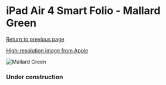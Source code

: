 # iPad Air 4 Smart Folio - Mallard Green

[Return to previous page](/ipad_pro2)

[High-resolution image from Apple](https://store.storeimages.cdn-apple.com/8756/as-images.apple.com/is/MJM53?wid=4500&hei=4500&fmt=png)

<div style="width: 384px"><img src="/everysource/MJM53.png" alt="Mallard Green"></div>

### Under construction
